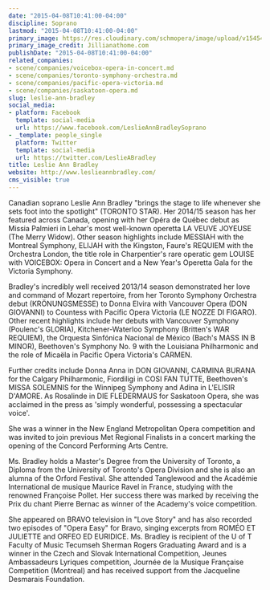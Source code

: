 ```yaml
---
date: "2015-04-08T10:41:00-04:00"
discipline: Soprano
lastmod: "2015-04-08T10:41:00-04:00"
primary_image: https://res.cloudinary.com/schmopera/image/upload/v1545409169/media/webhook-uploads/1428503938693/BRADLEY-PHOTO2HIRES.jpg.jpg
primary_image_credit: Jillianathome.com
publishDate: "2015-04-08T10:41:00-04:00"
related_companies:
- scene/companies/voicebox-opera-in-concert.md
- scene/companies/toronto-symphony-orchestra.md
- scene/companies/pacific-opera-victoria.md
- scene/companies/saskatoon-opera.md
slug: leslie-ann-bradley
social_media:
- platform: Facebook
  template: social-media
  url: https://www.facebook.com/LeslieAnnBradleySoprano
- _template: people_single
  platform: Twitter
  template: social-media
  url: https://twitter.com/LeslieABradley
title: Leslie Ann Bradley
website: http://www.leslieannbradley.com/
cms_visible: true
---
```


<p>
	Canadian soprano Leslie Ann Bradley "brings the stage to life whenever she sets foot into the spotlight" (TORONTO STAR). Her 2014/15 season has her featured across Canada, opening with her Opéra de Québec debut as Missia Palmieri in Lehar's most well-known operetta LA VEUVE JOYEUSE (The Merry Widow). Other season highlights include MESSIAH with the Montreal Symphony, ELIJAH with the Kingston, Faure's REQUIEM with the Orchestra London, the title role in Charpentier's rare operatic gem LOUISE with VOICEBOX: Opera in Concert and a New Year's Operetta Gala for the Victoria Symphony.
</p>
<p>
	Bradley's incredibly well received 2013/14 season demonstrated her love and command of Mozart repertoire, from her Toronto Symphony Orchestra debut (KRÖNUNGSMESSE) to Donna Elvira with Vancouver Opera (DON GIOVANNI) to Countess with Pacific Opera Victoria (LE NOZZE DI FIGARO). Other recent highlights include her debuts with Vancouver Symphony (Poulenc's GLORIA), Kitchener-Waterloo Symphony (Britten's WAR REQUIEM), the Orquesta Sinfónica Nacional de México (Bach's MASS IN B MINOR), Beethoven's Symphony No. 9 with the Louisiana Philharmonic and the role of Micaëla in Pacific Opera Victoria's CARMEN.
</p>
<p>
	Further credits include Donna Anna in DON GIOVANNI, CARMINA BURANA for the Calgary Philharmonic, Fiordiligi in COSI FAN TUTTE, Beethoven's MISSA SOLEMNIS for the Winnipeg Symphony and Adina in L'ELISIR D'AMORE. As Rosalinde in DIE FLEDERMAUS for Saskatoon Opera, she was acclaimed in the press as 'simply wonderful, possessing a spectacular voice'.
</p>
<p>
	She was a winner in the New England Metropolitan Opera competition and was invited to join previous Met Regional Finalists in a concert marking the opening of the Concord Performing Arts Centre.
</p>
<p>
	Ms. Bradley holds a Master's Degree from the University of Toronto, a Diploma from the University of Toronto's Opera Division and she is also an alumna of the Orford Festival. She attended Tanglewood and the Académie International de musique Maurice Ravel in France, studying with the renowned Françoise Pollet. Her success there was marked by receiving the Prix du chant Pierre Bernac as winner of the Academy's voice competition.
</p>
<p>
	She appeared on BRAVO television in "Love Story" and has also recorded two episodes of "Opera Easy" for Bravo, singing excerpts from ROMÉO ET JULIETTE and ORFEO ED EURIDICE. Ms. Bradley is recipient of the U of T Faculty of Music Tecumseh Sherman Rogers Graduating Award and is a winner in the Czech and Slovak International Competition, Jeunes Ambassadeurs Lyriques competition, Journée de la Musique Française Competition (Montreal) and has received support from the Jacqueline Desmarais Foundation.
</p>
